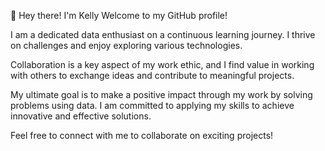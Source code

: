 👋 Hey there! I'm Kelly Welcome to my GitHub profile!

I am a dedicated data enthusiast on a continuous learning journey. I thrive on challenges and enjoy exploring various technologies.

Collaboration is a key aspect of my work ethic, and I find value in working with others to exchange ideas and contribute to meaningful projects.

My ultimate goal is to make a positive impact through my work by solving problems using data. I am committed to applying my skills to achieve innovative and effective solutions.

Feel free to connect with me to collaborate on exciting projects!

<!---
Kelly0325/Kelly0325 is a ✨ special ✨ repository because its `README.md` (this file) appears on your GitHub profile.
You can click the Preview link to take a look at your changes.
--->

